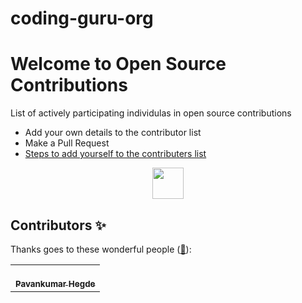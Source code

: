 # coding-guru-org

# Welcome to Open Source Contributions

<p>List of actively participating individulas in open source contributions</p>

-   Add your own details to the contributor list
-   Make a Pull Request
-   [Steps to add yourself to the contributers list](https://github.com/coding-guru-org/coding-guru-org/blob/main/CONTRIBUTING.md)

<p align="center">
    <a href="https://www.linkedin.com/in/pavankumar-hegde%F0%9F%9F%A2-1007b8246/">
        <img height="50" src="https://avatars.githubusercontent.com/u/85627085?v=4"/>
    </a>
</p>
  

## Contributors ✨

Thanks goes to these wonderful people ([:hugs:](https://allcontributors.org/docs/en/emoji-key)):

<!-- ALL-CONTRIBUTORS-LIST:START - Do not remove or modify this section -->
<!-- prettier-ignore-start -->
<!-- markdownlint-disable -->
<table>
    <tbody>
        <tr>         
            <td align="center">
                <a href="https://github.com/hegdepavankumar
                    <img src="https://github.com/hegdepavankumar" alt="Pavankumar Hegde"/>
                    <br />
                    <sub><b>Pavankumar Hegde</b></sub>
                </a>
            </td>
  </tbody>
  </table>
